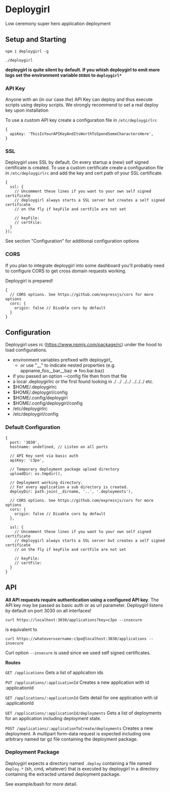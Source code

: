 # Deploygirl
Low ceremony super hero application deployment

## Setup and Starting

```
npm i deploygirl -g

./deploygirl
```

**deploygirl is quite silent by default. If you whish deploygirl to emit more logs set the environment variable `DEBUG` to `deploygirl*`**

### API Key
Anyone with an (in our case *the*) API Key can deploy and thus execute scripts
using deploy scripts. We strongly recommend to set a real deploy key upon installation

To use a custom API key create a configuration file in `/etc/deploygirlrc`

```
{
  apiKey: 'ThisIsYourAPIKeyAndItsWorthToSpendSomeCharactersHere',
}
```

### SSL
Deploygirl uses SSL by default. On every startup a (new) self signed certificate is
created. To use a custom certificate create a configuration file in `/etc/deploygirlrc`
and add the key and cert path of your SSL certificate.

```
{
  ssl: {
    // Uncomment these lines if you want to your own self signed certificate
    // deploygirl always starts a SSL server but creates a self signed certificate
    // on the fly if keyFile and certFile are not set

    // keyFile:
    // certFile:
  }
});
```

See section "Configuration" for additional configuration options 

### CORS
If you plan to integrate deploygirl into some dashboard you'll probably need to configure CORS to 
get cross domain requests working.

Deploygirl is prepared!

```
{
  // CORS options. See https://github.com/expressjs/cors for more options
  cors: {
    origin: false // Disable cors by default
  }
}
```

## Configuration
Deploygirl uses rc (https://www.npmjs.com/package/rc) under the hood to load configurations.

* environment variables prefixed with deploygirl_ 
    * or use "__" to indicate nested properties (e.g. appname_foo__bar__baz => foo.bar.baz)
* if you passed an option --config file then from that file
* a local .deploygirlrc or the first found looking in ./ ../ ../../ ../../../ etc.
* $HOME/.deploygirlrc
* $HOME/.deploygirl/config
* $HOME/.config/deploygirl
* $HOME/.config/deploygirl/config
* /etc/deploygirlrc
* /etc/deploygirl/config

### Default Configuration
```
{
  port: '3030',
  hostname: undefined, // Listen on all ports

  // API Key sent via basic auth
  apiKey: 'c3po',

  // Temporary deployment package upload directory
  uploadDir: os.tmpdir(),

  // Deployment working directory.
  // For every application a sub directory is created.
  deployDir: path.join(__dirname, '..', '.deployments'),

  // CORS options. See https://github.com/expressjs/cors for more options
  cors: {
    origin: false // Disable cors by default
  },

  ssl: {
    // Uncomment these lines if you want to your own self signed certificate
    // deploygirl always starts a SSL server but creates a self signed certificate
    // on the fly if keyFile and certFile are not set

    // keyFile:
    // certFile:
  }
}
```

## API

**All API requests require authentication using a configured API key**. The API key
may be passed as basic auth or as url parameter. Deploygirl listens by default on port 3030 on all
interfaces!

`curl https://localhost:3030/applications?key=c3po --insecure`

is equivalent to

`curl https://whateverusername:c3po@localhost:3030/applications --insecure`

Curl option `--insecure` is used since we used self signed certificates.



**Routes**

`GET /applications`
Gets a list of application ids

`PUT /applications/:applicationId` 
Creates a new application with id :applicationId

`GET /applications/:applicationId`
Gets detail for one application with id :applicationId

`GET /applications/:applicationId/deployments`
Gets a list of deployments for an application including deployment state.

`POST /applications/:applicationToCreate/deployments`
Creates a new deployment. A multipart form-data request is expected including one
arbitrary named tar gz file containing the deployment package.

### Deployment Package
Deploygirl expects a directory named `.deploy` containing a file named `deploy.*` (sh, cmd, whatever) 
that is executed by deploygirl in a directory containing the extracted untared deployment package.

See example/bash for more detail.
